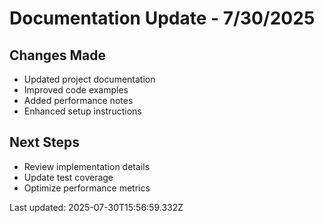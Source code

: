 # Documentation Update - 7/30/2025

## Changes Made

- Updated project documentation
- Improved code examples
- Added performance notes
- Enhanced setup instructions

## Next Steps

- Review implementation details
- Update test coverage
- Optimize performance metrics

Last updated: 2025-07-30T15:56:59.332Z

